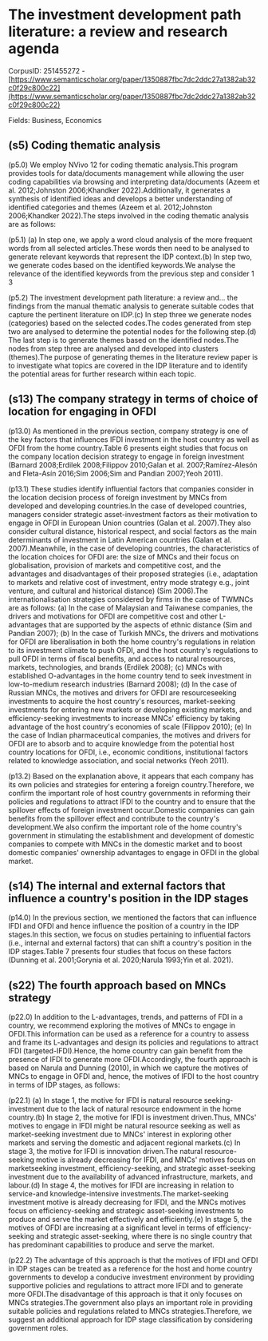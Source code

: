 # The investment development path literature: a review and research agenda

CorpusID: 251455272 - [https://www.semanticscholar.org/paper/1350887fbc7dc2ddc27a1382ab32c0f29c800c22](https://www.semanticscholar.org/paper/1350887fbc7dc2ddc27a1382ab32c0f29c800c22)

Fields: Business, Economics

## (s5) Coding thematic analysis
(p5.0) We employ NVivo 12 for coding thematic analysis.This program provides tools for data/documents management while allowing the user coding capabilities via browsing and interpreting data/documents (Azeem et al. 2012;Johnston 2006;Khandker 2022).Additionally, it generates a synthesis of identified ideas and develops a better understanding of identified categories and themes (Azeem et al. 2012;Johnston 2006;Khandker 2022).The steps involved in the coding thematic analysis are as follows:

(p5.1) (a) In step one, we apply a word cloud analysis of the more frequent words from all selected articles.These words then need to be analysed to generate relevant keywords that represent the IDP context.(b) In step two, we generate codes based on the identified keywords.We analyse the relevance of the identified keywords from the previous step and consider 1 3

(p5.2) The investment development path literature: a review and… the findings from the manual thematic analysis to generate suitable codes that capture the pertinent literature on IDP.(c) In step three we generate nodes (categories) based on the selected codes.The codes generated from step two are analysed to determine the potential nodes for the following step.(d) The last step is to generate themes based on the identified nodes.The nodes from step three are analysed and developed into clusters (themes).The purpose of generating themes in the literature review paper is to investigate what topics are covered in the IDP literature and to identify the potential areas for further research within each topic.
## (s13) The company strategy in terms of choice of location for engaging in OFDI
(p13.0) As mentioned in the previous section, company strategy is one of the key factors that influences IFDI investment in the host country as well as OFDI from the home country.Table 6 presents eight studies that focus on the company location decision strategy to engage in foreign investment (Barnard 2008;Erdilek 2008;Filippov 2010;Galan et al. 2007;Ramírez-Alesón and Fleta-Asín 2016;Sim 2006;Sim and Pandian 2007;Yeoh 2011).

(p13.1) These studies identify influential factors that companies consider in the location decision process of foreign investment by MNCs from developed and developing countries.In the case of developed countries, managers consider strategic asset-investment factors as their motivation to engage in OFDI in European Union countries (Galan et al. 2007).They also consider cultural distance, historical respect, and social factors as the main determinants of investment in Latin American countries (Galan et al. 2007).Meanwhile, in the case of developing countries, the characteristics of the location choices for OFDI are: the size of MNCs and their focus on globalisation, provision of markets and competitive cost, and the advantages and disadvantages of their proposed strategies (i.e., adaptation to markets and relative cost of investment, entry mode strategy e.g., joint venture, and cultural and historical distance) (Sim 2006).The internationalisation strategies considered by firms in the case of TWMNCs are as follows: (a) In the case of Malaysian and Taiwanese companies, the drivers and motivations for OFDI are competitive cost and other L-advantages that are supported by the aspects of ethnic distance (Sim and Pandian 2007); (b) In the case of Turkish MNCs, the drivers and motivations for OFDI are liberalisation in both the home country's regulations in relation to its investment climate to push OFDI, and the host country's regulations to pull OFDI in terms of fiscal benefits, and access to natural resources, markets, technologies, and brands (Erdilek 2008); (c) MNCs with established O-advantages in the home country tend to seek investment in low-to-medium research industries (Barnard 2008); (d) In the case of Russian MNCs, the motives and drivers for OFDI are resourceseeking investments to acquire the host country's resources, market-seeking investments for entering new markets or developing existing markets, and efficiency-seeking investments to increase MNCs' efficiency by taking advantage of the host country's economies of scale (Filippov 2010); (e) In the case of Indian pharmaceutical companies, the motives and drivers for OFDI are to absorb and to acquire knowledge from the potential host country locations for OFDI, i.e., economic conditions, institutional factors related to knowledge association, and social networks (Yeoh 2011).

(p13.2) Based on the explanation above, it appears that each company has its own policies and strategies for entering a foreign country.Therefore, we confirm the important role of host country governments in reforming their policies and regulations to attract IFDI to the country and to ensure that the spillover effects of foreign investment occur.Domestic companies can gain benefits from the spillover effect and contribute to the country's development.We also confirm the important role of the home country's government in stimulating the establishment and development of domestic companies to compete with MNCs in the domestic market and to boost domestic companies' ownership advantages to engage in OFDI in the global market.
## (s14) The internal and external factors that influence a country's position in the IDP stages
(p14.0) In the previous section, we mentioned the factors that can influence IFDI and OFDI and hence influence the position of a country in the IDP stages.In this section, we focus on studies pertaining to influential factors (i.e., internal and external factors) that can shift a country's position in the IDP stages.Table 7 presents four studies that focus on these factors (Dunning et al. 2001;Gorynia et al. 2020;Narula 1993;Yin et al. 2021).
## (s22) The fourth approach based on MNCs strategy
(p22.0) In addition to the L-advantages, trends, and patterns of FDI in a country, we recommend exploring the motives of MNCs to engage in OFDI.This information can be used as a reference for a country to assess and frame its L-advantages and design its policies and regulations to attract IFDI (targeted-IFDI).Hence, the home country can gain benefit from the presence of IFDI to generate more OFDI.Accordingly, the fourth approach is based on Narula and Dunning (2010), in which we capture the motives of MNCs to engage in OFDI and, hence, the motives of IFDI to the host country in terms of IDP stages, as follows:

(p22.1) (a) In stage 1, the motive for IFDI is natural resource seeking-investment due to the lack of natural resource endowment in the home country.(b) In stage 2, the motive for IFDI is investment driven.Thus, MNCs' motives to engage in IFDI might be natural resource seeking as well as market-seeking investment due to MNCs' interest in exploring other markets and serving the domestic and adjacent regional markets.(c) In stage 3, the motive for IFDI is innovation driven.The natural resource-seeking motive is already decreasing for IFDI, and MNCs' motives focus on marketseeking investment, efficiency-seeking, and strategic asset-seeking investment due to the availability of advanced infrastructure, markets, and labour.(d) In stage 4, the motives for IFDI are increasing in relation to service-and knowledge-intensive investments.The market-seeking investment motive is already decreasing for IFDI, and the MNCs motives focus on efficiency-seeking and strategic asset-seeking investments to produce and serve the market effectively and efficiently.(e) In stage 5, the motives of OFDI are increasing at a significant level in terms of efficiency-seeking and strategic asset-seeking, where there is no single country that has predominant capabilities to produce and serve the market.

(p22.2) The advantage of this approach is that the motives of IFDI and OFDI in IDP stages can be treated as a reference for the host and home country governments to develop a conducive investment environment by providing supportive policies and regulations to attract more IFDI and to generate more OFDI.The disadvantage of this approach is that it only focuses on MNCs strategies.The government also plays an important role in providing suitable policies and regulations related to MNCs strategies.Therefore, we suggest an additional approach for IDP stage classification by considering government roles.
